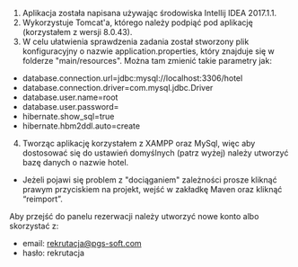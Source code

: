 1. Aplikacja została napisana używając środowiska Intellij IDEA 2017.1.1.
3. Wykorzystuje Tomcat'a, którego należy podpiąć pod aplikację (korzystałem z wersji 8.0.43).
3. W celu ułatwienia sprawdzenia zadania został stworzony plik konfiguracyjny o nazwie application.properties, który znajduje się w folderze "main/resources". Można tam zmienić takie parametry jak:

* database.connection.url=jdbc:mysql://localhost:3306/hotel
* database.connection.driver=com.mysql.jdbc.Driver
* database.user.name=root
* database.user.password=
* hibernate.show_sql=true
* hibernate.hbm2ddl.auto=create

4. Tworząc aplikację korzystałem z XAMPP oraz MySql, więc aby dostosować się do ustawień domyślnych (patrz wyżej) należy utworzyć bazę danych o nazwie hotel.

* Jeżeli pojawi się problem z "dociąganiem" zależności prosze kliknąć prawym przyciskiem na projekt, wejść w zakładkę Maven oraz kliknąć “reimport”.

Aby przejść do panelu rezerwacji należy utworzyć nowe konto albo skorzystać z:
* email: rekrutacja@pgs-soft.com
* hasło: rekrutacja
